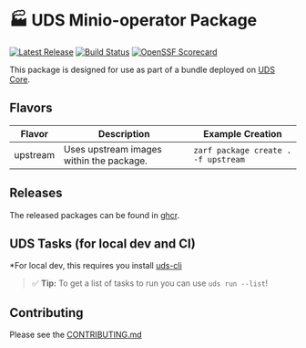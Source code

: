 # 🏭 UDS Minio-operator Package

[![Latest Release](https://img.shields.io/github/v/release/defenseunicorns/uds-package-minio-operator)](https://github.com/defenseunicorns/uds-package-minio-operator/releases)
[![Build Status](https://img.shields.io/github/actions/workflow/status/defenseunicorns/uds-package-minio-operator/tag-and-release.yaml)](https://github.com/defenseunicorns/uds-package-minio-operator/actions/workflows/tag-and-release.yaml)
[![OpenSSF Scorecard](https://api.securityscorecards.dev/projects/github.com/defenseunicorns/uds-package-minio-operator/badge)](https://api.securityscorecards.dev/projects/github.com/defenseunicorns/uds-package-minio-operator)

This package is designed for use as part of a bundle deployed on [UDS Core](https://github.com/defenseunicorns/uds-core).

## Flavors

| Flavor | Description | Example Creation |
| ------ | ----------- | ---------------- |
| upstream | Uses upstream images within the package. | `zarf package create . -f upstream` |

## Releases

The released packages can be found in [ghcr](https://github.com/defenseunicorns/uds-package-minio-operator/pkgs/container/packages%2Fuds%2Fminio-operator).

## UDS Tasks (for local dev and CI)

*For local dev, this requires you install [uds-cli](https://github.com/defenseunicorns/uds-cli?tab=readme-ov-file#install)

> :white_check_mark: **Tip:** To get a list of tasks to run you can use `uds run --list`!

## Contributing

Please see the [CONTRIBUTING.md](./CONTRIBUTING.md)